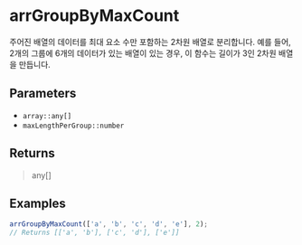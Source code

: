 # arrGroupByMaxCount <Badge type="tip" text="JavaScript" /><Badge type="info" text="Dart" />

주어진 배열의 데이터를 최대 요소 수만 포함하는 2차원 배열로 분리합니다. 예를 들어, 2개의 그룹에 6개의 데이터가 있는 배열이 있는 경우, 이 함수는 길이가 3인 2차원 배열을 만듭니다.

## Parameters

- `array::any[]`
- `maxLengthPerGroup::number`

## Returns

> any[]

## Examples

```javascript
arrGroupByMaxCount(['a', 'b', 'c', 'd', 'e'], 2);
// Returns [['a', 'b'], ['c', 'd'], ['e']]
```
